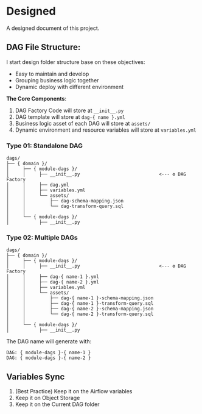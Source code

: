 # Designed

A designed document of this project.

## DAG File Structure:

I start design folder structure base on these objectives:

- Easy to maintain and develop
- Grouping business logic together
- Dynamic deploy with different environment

**The Core Components**:

1. DAG Factory Code will store at `__init__.py`
2. DAG template will store at `dag-{ name }.yml`
3. Business logic asset of each DAG will store at `assets/`
4. Dynamic environment and resource variables will store at `variables.yml`

### Type 01: Standalone DAG

```text
dags/
├── { domain }/
│     ├── { module-dags }/
│     │     ├── __init__.py                             <--- ⚙️ DAG Factory
│     │     ├── dag.yml
│     │     ├── variables.yml
│     │     └── assets/
│     │         ├── dag-schema-mapping.json
│     │         └── dag-transform-query.sql
│     │
│     └── { module-dags }/
│           ├── __init__.py
```

### Type 02: Multiple DAGs

```text
dags/
├── { domain }/
│     ├── { module-dags }/
│     │     ├── __init__.py                             <--- ⚙️ DAG Factory
│     │     ├── dag-{ name-1 }.yml
│     │     ├── dag-{ name-2 }.yml
│     │     ├── variables.yml
│     │     └── assets/
│     │         ├── dag-{ name-1 }-schema-mapping.json
│     │         ├── dag-{ name-1 }-transform-query.sql
│     │         ├── dag-{ name-2 }-schema-mapping.json
│     │         └── dag-{ name-2 }-transform-query.sql
│     │
│     └── { module-dags }/
│           ├── __init__.py
```

The DAG name will generate with:

```text
DAG: { module-dags }-{ name-1 }
DAG: { module-dags }-{ name-2 }
```

## Variables Sync

1. (Best Practice) Keep it on the Airflow variables
2. Keep it on Object Storage
3. Keep it on the Current DAG folder
